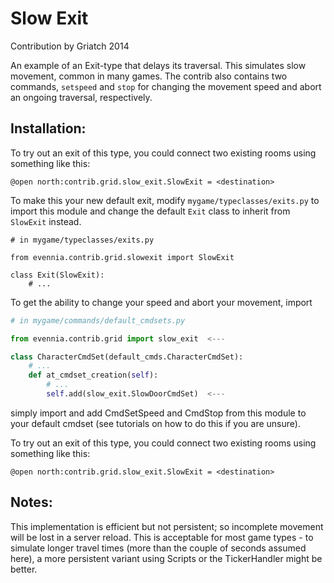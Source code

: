 # Slow Exit

Contribution by Griatch 2014

An example of an Exit-type that delays its traversal. This simulates
slow movement, common in many games. The contrib also
contains two commands, `setspeed` and `stop` for changing the movement speed
and abort an ongoing traversal, respectively.

## Installation:

To try out an exit of this type, you could connect two existing rooms
using something like this:

    @open north:contrib.grid.slow_exit.SlowExit = <destination>

To make this your new default exit, modify `mygame/typeclasses/exits.py`
to import this module and change the default `Exit` class to inherit
from `SlowExit` instead.

```
# in mygame/typeclasses/exits.py

from evennia.contrib.grid.slowexit import SlowExit

class Exit(SlowExit):
    # ...

```

To get the ability to change your speed and abort your movement, import

```python
# in mygame/commands/default_cmdsets.py

from evennia.contrib.grid import slow_exit  <---

class CharacterCmdSet(default_cmds.CharacterCmdSet):
    # ...
    def at_cmdset_creation(self):
        # ...
        self.add(slow_exit.SlowDoorCmdSet)  <---

```

simply import and add CmdSetSpeed and CmdStop from this module to your
default cmdset (see tutorials on how to do this if you are unsure).

To try out an exit of this type, you could connect two existing rooms using
something like this:

    @open north:contrib.grid.slow_exit.SlowExit = <destination>


## Notes:

This implementation is efficient but not persistent; so incomplete
movement will be lost in a server reload. This is acceptable for most
game types - to simulate longer travel times (more than the couple of
seconds assumed here), a more persistent variant using Scripts or the
TickerHandler might be better.
